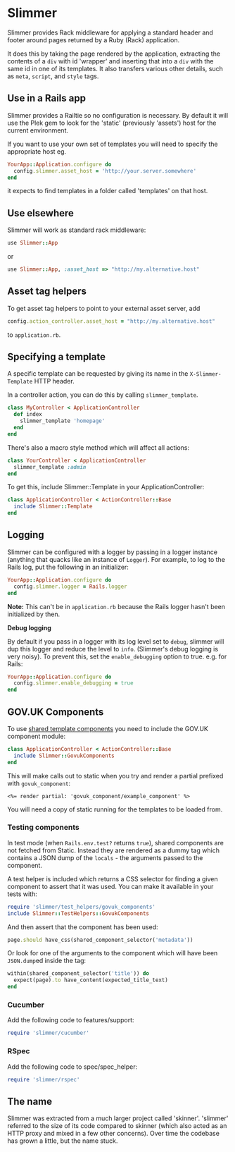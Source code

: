 # Slimmer

Slimmer provides Rack middleware for applying a standard header and footer around pages
returned by a Ruby (Rack) application.

It does this by taking the page rendered by the application, extracting the contents of
a `div` with id 'wrapper' and inserting that into a `div` with the same id in one of its
templates. It also transfers various other details, such as `meta`, `script`, and `style` tags.

## Use in a Rails app

Slimmer provides a Railtie so no configuration is necessary. By default it will use the
Plek gem to look for the 'static' (previously 'assets') host for the current environment.

If you want to use your own set of templates you will need to specify the appropriate host
eg.

```rb
YourApp::Application.configure do
  config.slimmer.asset_host = 'http://your.server.somewhere'
end
```

it expects to find templates in a folder called 'templates' on that host.

## Use elsewhere

Slimmer will work as standard rack middleware:

```rb
use Slimmer::App
```

or

```rb
use Slimmer::App, :asset_host => "http://my.alternative.host"
```

## Asset tag helpers

To get asset tag helpers to point to your external asset server, add

```rb
config.action_controller.asset_host = "http://my.alternative.host"
```

to `application.rb`.

## Specifying a template

A specific template can be requested by giving its name in the `X-Slimmer-Template` HTTP header.

In a controller action, you can do this by calling `slimmer_template`.

```rb
class MyController < ApplicationController
  def index
    slimmer_template 'homepage'
  end
end
```

There's also a macro style method which will affect all actions:

```rb
class YourController < ApplicationController
  slimmer_template :admin
end
```

To get this, include Slimmer::Template in your ApplicationController:

```rb
class ApplicationController < ActionController::Base
  include Slimmer::Template
end
```

## Logging

Slimmer can be configured with a logger by passing in a logger instance
(anything that quacks like an instance of `Logger`). For example, to log
to the Rails log, put the following in an initializer:

```rb
YourApp::Application.configure do
  config.slimmer.logger = Rails.logger
end
```

**Note:** This can't be in `application.rb` because the Rails logger hasn't been initialized by then.

**Debug logging**

By default if you pass in a logger with its log level set to `debug`, slimmer will dup this logger and reduce the level to `info`. (Slimmer's debug logging is very noisy).  To prevent this, set the `enable_debugging` option to true.  e.g. for Rails:

```rb
YourApp::Application.configure do
  config.slimmer.enable_debugging = true
end
```

## GOV.UK Components

To use [shared template components](https://govuk-component-guide.herokuapp.com/) you need to include the GOV.UK component module:

```rb
class ApplicationController < ActionController::Base
  include Slimmer::GovukComponents
end
```

This will make calls out to static when you try and render a partial prefixed with `govuk_component`:

```erb
<%= render partial: 'govuk_component/example_component' %>
```

You will need a copy of static running for the templates to be loaded from.

### Testing components

In test mode (when `Rails.env.test?` returns `true`), shared components are not
fetched from Static. Instead they are rendered as a dummy tag which contains a
JSON dump of the `locals` - the arguments passed to the component.

A test helper is included which returns a CSS selector for finding a given
component to assert that it was used. You can make it available in your tests
with:

```rb
require 'slimmer/test_helpers/govuk_components'
include Slimmer::TestHelpers::GovukComponents
```

And then assert that the component has been used:

```rb
page.should have_css(shared_component_selector('metadata'))
```

Or look for one of the arguments to the component which will have been
`JSON.dump`ed inside the tag:

```rb
within(shared_component_selector('title')) do
  expect(page).to have_content(expected_title_text)
end
```

### Cucumber

Add the following code to features/support:

```rb
require 'slimmer/cucumber'
```

### RSpec

Add the following code to spec/spec_helper:

```rb
require 'slimmer/rspec'
```

## The name

Slimmer was extracted from a much larger project called 'skinner'. 'slimmer' referred to the size
of its code compared to skinner (which also acted as an HTTP proxy and mixed in a few other
concerns). Over time the codebase has grown a little, but the name stuck.
